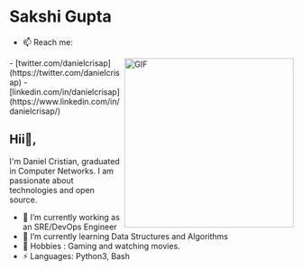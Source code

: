 # Sakshi Gupta

- 📫 Reach me:
<img align="right" width="300" alt="GIF" src="https://i.pinimg.com/originals/e4/26/70/e426702edf874b181aced1e2fa5c6cde.gif" />
- [twitter.com/danielcrisap](https://twitter.com/danielcrisap)
- [linkedin.com/in/danielcrisap](https://www.linkedin.com/in/danielcrisap/)

## Hii👋,

I'm Daniel Cristian, graduated in Computer Networks. I am passionate about technologies and open source.

- 🔭 I’m currently working as an SRE/DevOps Engineer
- 🌱 I’m currently learning Data Structures and Algorithms
- 💬 Hobbies : Gaming and watching movies.
- ⚡ Languages: Python3, Bash

